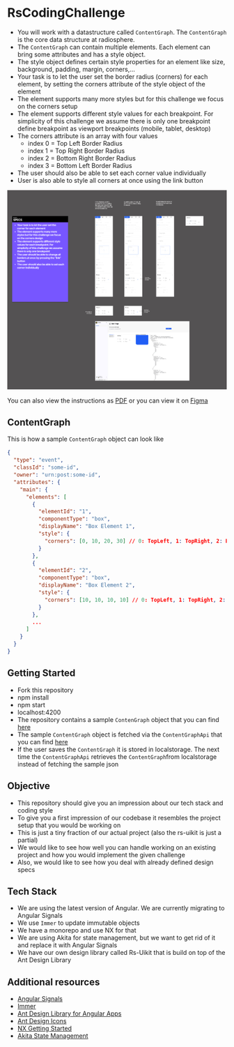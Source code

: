 # RsCodingChallenge

- You will work with a datastructure called `ContentGraph`. The `ContentGraph` is the core data structure at radiosphere.
- The `ContentGraph` can contain multiple elements. Each element can bring some attributes and has a style object.
- The style object defines certain style properties for an element like size, background, padding, margin, corners,...
- Your task is to let the user set the border radius (corners) for each element, by setting the corners attribute of the style object of the element
- The element supports many more styles but for this challenge we focus on the corners setup
- The element supports different style values for each breakpoint. For simplicity of this challenge we assume there is only one breakpoint
  define breakpoint as viewport breakpoints (mobile, tablet, desktop)
- The corners attribute is an array with four values
  - index 0 = Top Left Border Radius
  - index 1 = Top Right Border Radius
  - index 2 = Bottom Right Border Radius
  - index 3 = Bottom Left Border Radius
- The user should also be able to set each corner value individually
- User is also able to style all corners at once using the link button

![design-instructions](./design.jpg)

You can also view the instructions as [PDF](![design.pdf](./design.pdf)) or you can view it on [Figma](https://www.figma.com/design/JUsAyI2XsJXHL8GGcncAWk/Coding-Challenge)

## ContentGraph
This is how a sample `ContentGraph` object can look like
```json
{
  "type": "event",
  "classId": "some-id",
  "owner": "urn:post:some-id",
  "attributes": {
    "main": {
      "elements": [
        {
          "elementId": "1",
          "componentType": "box",
          "displayName": "Box Element 1",
          "style": {
            "corners": [0, 10, 20, 30] // 0: TopLeft, 1: TopRight, 2: BottomRight, 3: BottomLeft
          }
        },
        {
          "elementId": "2",
          "componentType": "box",
          "displayName": "Box Element 2",
          "style": {
            "corners": [10, 10, 10, 10] // 0: TopLeft, 1: TopRight, 2: BottomRight, 3: BottomLeft
          }
        },
        ...
      ]
    }
  }
}
```

## Getting Started
- Fork this repository
- npm install
- npm start
- localhost:4200
- The repository contains a sample `ContenGraph` object that you can find [here](./src/apps/rs-coding-challenge/public/test-content-graph.json)
- The sample `ContentGraph` object is fetched via the `ContentGraphApi` that you can find [here](./src/apps/rs-coding-challenge/src/app/services/content-graph.api.ts) 
- If the user saves the `ContentGraph` it is stored in localstorage. The next time the `ContentGraphApi` retrieves the `ContentGraph`from localstorage instead of fetching the sample json

## Objective
- This repository should give you an impression about our tech stack and coding style
- To give you a first impression of our codebase it resembles the project setup that you would be working on
- This is just a tiny fraction of our actual project (also the rs-uikit is just a partial)
- We would like to see how well you can handle working on an existing project and how you would implement the given challenge
- Also, we would like to see how you deal with already defined design specs

## Tech Stack
- We are using the latest version of Angular. We are currently migrating to Angular Signals
- We use `Immer` to update immutable objects
- We have a monorepo and use NX for that
- We are using Akita for state management, but we want to get rid of it and replace it with Angular Signals
- We have our own design library called Rs-Uikit that is build on top of the Ant Design Library

## Additional resources
- [Angular Signals](https://angular.dev/guide/signals)
- [Immer](https://immerjs.github.io/immer/)
- [Ant Design Library for Angular Apps](https://ng.ant.design/docs/introduce/en)
- [Ant Design Icons](https://ng.ant.design/components/icon/en#ng-content)
- [NX Getting Started](https://nx.dev/getting-started/intro)
- [Akita State Management](https://github.com/salesforce/akita)
